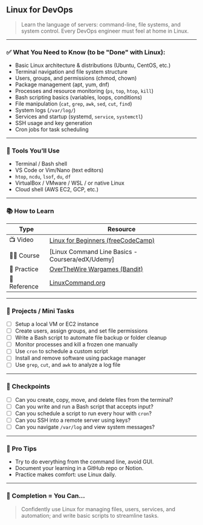 ## Linux for DevOps

> Learn the language of servers: command-line, file systems, and system control. Every DevOps engineer must feel at home in Linux.

---

### ✅ What You Need to Know (to be "Done" with Linux):

- Basic Linux architecture & distributions (Ubuntu, CentOS, etc.)
- Terminal navigation and file system structure
- Users, groups, and permissions (chmod, chown)
- Package management (apt, yum, dnf)
- Processes and resource monitoring (`ps`, `top`, `htop`, `kill`)
- Bash scripting basics (variables, loops, conditions)
- File manipulation (`cat`, `grep`, `awk`, `sed`, `cut`, `find`)
- System logs (`/var/log/`)
- Services and startup (systemd, `service`, `systemctl`)
- SSH usage and key generation
- Cron jobs for task scheduling

---

### 🔧 Tools You’ll Use

- Terminal / Bash shell
- VS Code or Vim/Nano (text editors)
- `htop`, `ncdu`, `lsof`, `du`, `df`
- VirtualBox / VMware / WSL / or native Linux
- Cloud shell (AWS EC2, GCP, etc.)

---

### 📚 How to Learn

| Type        | Resource                                                                       |
|-------------|--------------------------------------------------------------------------------|
| 📺 Video     | [Linux for Beginners (freeCodeCamp)](https://youtu.be/tVzUXW6siu0)             |
| 🧑‍🏫 Course   | [Linux Command Line Basics - Coursera/edX/Udemy]                               |
| 📘 Practice  | [OverTheWire Wargames (Bandit)](https://overthewire.org/wargames/bandit/)     |
| 🧠 Reference | [LinuxCommand.org](http://linuxcommand.org/)                                  |

---

### 🧪 Projects / Mini Tasks

- [ ] Setup a local VM or EC2 instance
- [ ] Create users, assign groups, and set file permissions
- [ ] Write a Bash script to automate file backup or folder cleanup
- [ ] Monitor processes and kill a frozen one manually
- [ ] Use `cron` to schedule a custom script
- [ ] Install and remove software using package manager
- [ ] Use `grep`, `cut`, and `awk` to analyze a log file

---

### 🧩 Checkpoints

- [ ] Can you create, copy, move, and delete files from the terminal?
- [ ] Can you write and run a Bash script that accepts input?
- [ ] Can you schedule a script to run every hour with `cron`?
- [ ] Can you SSH into a remote server using keys?
- [ ] Can you navigate `/var/log` and view system messages?

---

### 🎯 Pro Tips

- Try to do everything from the command line, avoid GUI.
- Document your learning in a GitHub repo or Notion.
- Practice makes comfort: use Linux daily.

---

### 🧠 Completion = You Can...

> Confidently use Linux for managing files, users, services, and automation; and write basic scripts to streamline tasks.
